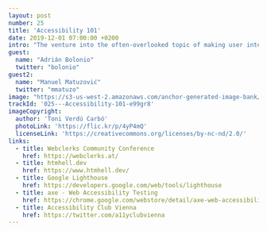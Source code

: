 ```yaml
---
layout: post
number: 25
title: 'Accessibility 101'
date: 2019-12-01 07:00:00 +0200
intro: "The venture into the often-overlooked topic of making user interfaces accessible to everyone. To quote Trenton Moss we want to make it clear that Web accessibility isn't brain-science. And it's also not just about disabled users being able to access your website - it's about everyone being able to access your website."
guest:
  name: "Adrián Bolonio"
  twitter: "bolonio"
guest2:
  name: "Manuel Matuzović"
  twitter: "mmatuzo"
image: "https://s3-us-west-2.amazonaws.com/anchor-generated-image-bank/production/podcast_uploaded_episode400/1439931/1439931-1575235777115-bd838e875eeb7.jpg"
trackId: '025---Accessibility-101-e99gr8'
imageCopyright:
  author: 'Toni Verdú Carbó'
  photoLink: 'https://flic.kr/p/4yP4mQ'
  licenseLink: 'https://creativecommons.org/licenses/by-nc-nd/2.0/'
links:
  - title: Webclerks Community Conference
    href: https://webclerks.at/
  - title: htmhell.dev
    href: https://www.htmhell.dev/
  - title: Google Lighthouse
    href: https://developers.google.com/web/tools/lighthouse
  - title: axe - Web Accessibility Testing
    href: https://chrome.google.com/webstore/detail/axe-web-accessibility-tes/lhdoppojpmngadmnindnejefpokejbdd
  - title: Accessibility Club Vienna
    href: https://twitter.com/a11yclubvienna
---
```

